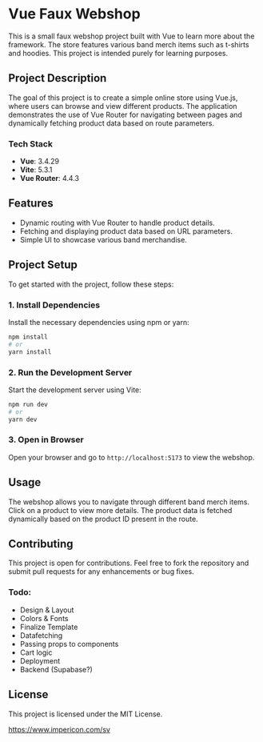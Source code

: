 # Vue Faux Webshop

This is a small faux webshop project built with Vue to learn more about the framework.
The store features various band merch items such as t-shirts and hoodies.
This project is intended purely for learning purposes.

## Project Description

The goal of this project is to create a simple online store using Vue.js, where users can browse and view different products.
The application demonstrates the use of Vue Router for navigating between pages and dynamically fetching product data based on route parameters.

### Tech Stack

- **Vue**: 3.4.29
- **Vite**: 5.3.1
- **Vue Router**: 4.4.3

## Features

- Dynamic routing with Vue Router to handle product details.
- Fetching and displaying product data based on URL parameters.
- Simple UI to showcase various band merchandise.

## Project Setup

To get started with the project, follow these steps:

### 1. Install Dependencies

Install the necessary dependencies using npm or yarn:

```bash
npm install
# or
yarn install
```

### 2. Run the Development Server

Start the development server using Vite:

```bash
npm run dev
# or
yarn dev
```

### 3. Open in Browser

Open your browser and go to `http://localhost:5173` to view the webshop.

## Usage

The webshop allows you to navigate through different band merch items.
Click on a product to view more details. The product data is fetched dynamically based on the product ID present in the route.

## Contributing

This project is open for contributions. Feel free to fork the repository and submit pull requests for any enhancements or bug fixes.

### Todo:

- Design & Layout
- Colors & Fonts
- Finalize Template
- Datafetching
- Passing props to components
- Cart logic
- Deployment
- Backend (Supabase?)

## License

This project is licensed under the MIT License.

https://www.impericon.com/sv
